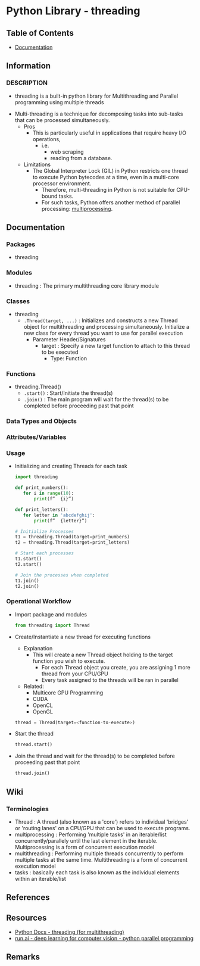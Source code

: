 # Python Library - threading

## Table of Contents
* [Documentation](#documentation)

## Information
### DESCRIPTION
+ threading is a built-in python library for Multithreading and Parallel programming using multiple threads
- Multi-threading is a technique for decomposing tasks into sub-tasks that can be processed simultaneously.
    - Pros
        - This is particularly useful in applications that require heavy I/O operations,
            - i.e.
                + web scraping
                + reading from a database.
    - Limitations
        - The Global Interpreter Lock (GIL) in Python restricts one thread to execute Python bytecodes at a time, even in a multi-core processor environment. 
            + Therefore, multi-threading in Python is not suitable for CPU-bound tasks. 
            + For such tasks, Python offers another method of parallel processing: [multiprocessing](../multiprocessing/manual.md).

## Documentation

### Packages
- threading

### Modules
- threading : The primary multithreading core library module

### Classes
- threading
    - `.Thread(target, ...)` : Initializes and constructs a new Thread object for multithreading and processing simultaneously. Initialize a new class for every thread you want to use for parallel execution
        - Parameter Header/Signatures
            - target : Specify a new target function to attach to this thread to be executed
                + Type: Function

### Functions
- threading.Thread()
    + `.start()` : Start/Initiate the thread(s)
    + `.join()` : The main program will wait for the thread(s) to be completed before proceeding past that point

### Data Types and Objects

### Attributes/Variables

### Usage
- Initializing and creating Threads for each task
    ```python
    import threading

    def print_numbers():
       for i in range(10):
           print(f”  {i}”)

    def print_letters():
       for letter in 'abcdefghij':
           print(f”  {letter}”)

    # Initialize Processes
    t1 = threading.Thread(target=print_numbers)
    t2 = threading.Thread(target=print_letters)

    # Start each processes
    t1.start()
    t2.start()

    # Join the processes when completed
    t1.join()
    t2.join()
    ```

### Operational Workflow
- Import package and modules
    ```python
    from threading import Thread
    ```

- Create/Instantiate a new thread for executing functions
    - Explanation
        - This will create a new Thread object holding to the target function you wish to execute.
            + For each Thread object you create, you are assigning 1 more thread from your CPU/GPU
            + Every task assigned to the threads will be ran in parallel
    - Related:
        + Multicore GPU Programming
        + CUDA
        + OpenCL
        + OpenGL
    ```python
    thread = Thread(target=<function-to-execute>)
    ```

- Start the thread
    ```python
    thread.start()
    ```

- Join the thread and wait for the thread(s) to be completed before proceeding past that point
    ```python
    thread.join()
    ```

## Wiki

### Terminologies
- Thread : A thread (also known as a 'core') refers to individual 'bridges' or 'routing lanes' on a CPU/GPU that can be used to execute programs.
- multiprocessing : Performing 'multiple tasks' in an iterable/list concurrently/parallely until the last element in the iterable. Multiprocessing is a form of concurrent execution model
- multithreading : Performing multiple threads concurrently to perform multiple tasks at the same time. Multithreading is a form of concurrent execution model
- tasks : basically each task is also known as the individual elements within an iterable/list

## References

## Resources
+ [Python Docs - threading (for multithreading)](https://docs.python.org/3/library/threading.html)
+ [run.ai - deep learning for computer vision - python parallel programming](https://www.run.ai/guides/deep-learning-for-computer-vision/python-parallel-processing)

## Remarks

